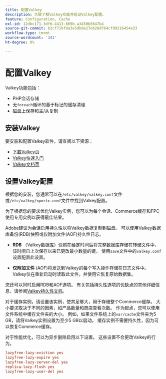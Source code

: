 ```yaml
---
title: 配置Valkey
description: 大致了解Valkey功能并启动Valkey配置。
feature: Configuration, Cache
exl-id: 12dbc171-3df6-4413-869b-a3450b5647b4
source-git-commit: b2cf71bfda3e5db8e27eb28d764cf99216454e33
workflow-type: tm+mt
source-wordcount: '341'
ht-degree: 0%

---
```


# 配置Valkey

Valkey功能包括：

- PHP会话存储
- 无`foreach`循环的基于标记的缓存清理
- 磁盘上保存和主/从复制

## 安装Valkey

要安装和配置Valkey软件，请查阅以下资源：

- [下载Valkey页](https://valkey.io/download/)
- [Valkey快速入门](https://valkey.io/topics/quickstart/)
- [Valkey文档页](https://valkey.io/docs)

## 设置Valkey配置

根据您的安装，您通常可以在`/etc/valkey/valkey.conf`文件或`/etc/valkey/<port>.conf`文件中找到Valkey配置。

为了根据您的要求优化Valkey实例，您可以为每个会话、Commerce缓存和FPC使用专用实例以获得最佳结果。

Adobe建议为会话启用持久性以将Valkey数据复制到磁盘。 可以使用Valkey数据库备份(RDB)快照或仅附加文件(AOF)持久性日志。

- **RDB** （Valkey数据库）快照在给定时间后将完整数据库存储在转储文件中，该时间自上次保存以来已更改最小数量的键。 使用`save`文件中的`valkey.conf`设置配置此设置。

- **仅附加文件** (AOF)将发送到Valkey的每个写入操作存储在日志文件中。 Valkey仅在重新启动时读取此文件，并使用它恢复原始数据集。

您还可以同时启用RDB和AOF选项。 有关包括持久性选项的优缺点的其他详细信息，请参阅[Valkey持久性文档](https://valkey.io/topics/persistence/)。

对于缓存实例，请设置该实例，使其足够大，用于存储整个Commerce缓存。 大小要求取决于不同的因素，如产品数量和商店查看次数。 作为起点，您可以使用文件系统中缓存文件夹的大小。 例如，如果文件系统上的`var/cache`文件夹为5 GB，请将Valkey实例设置为至少5 GB以启动。 缓存实例不需要持久性，因为可以恢复Commerce缓存。

对于性能优化，可以为异步删除启用以下设置。 这些设置不会更改Valkey的行为。

```ini
lazyfree-lazy-eviction yes
lazyfree-lazy-expire yes
lazyfree-lazy-server-del yes
replica-lazy-flush yes
lazyfree-lazy-user-del yes
```
